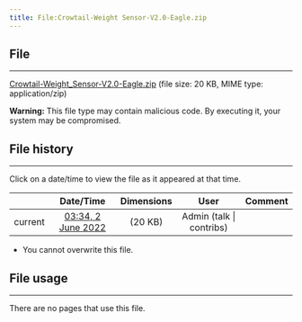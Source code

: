 ```yaml
---
title: File:Crowtail-Weight Sensor-V2.0-Eagle.zip
---
```


## File
--------

[Crowtail-Weight_Sensor-V2.0-Eagle.zip](https://wiki.elecrow.com/images/e/ea/Crowtail-Weight_Sensor-V2.0-Eagle.zip) (file size: 20 KB, MIME type: application/zip)

**Warning:** This file type may contain malicious code. By executing it, your system may be compromised.

## File history
--------

Click on a date/time to view the file as it appeared at that time.

|         |                          Date/Time                           | Dimensions  |                             User                             | Comment |
| :-----: | :----------------------------------------------------------: | :---------: | :----------------------------------------------------------: | :-----: |
| current | [03:34, 2 June 2022](https://wiki.elecrow.com/images/e/ea/Crowtail-Weight_Sensor-V2.0-Eagle.zip) | (20 KB) | Admin (talk \| contribs) |         |

- You cannot overwrite this file.

## File usage
--------

There are no pages that use this file.